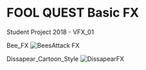 # FOOL QUEST Basic FX
 Student Project 2018 - VFX_01

Bee_FX
![BeesAttack FX](https://user-images.githubusercontent.com/43956936/70378789-d87fe980-1924-11ea-9dc1-20492122bad4.gif)

Dissapear_Cartoon_Style
![DissapearFX](https://user-images.githubusercontent.com/43956936/70378796-e59cd880-1924-11ea-9645-196380470d86.gif)

